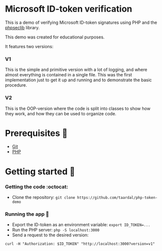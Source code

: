 # Microsoft ID-token verification

This is a demo of verifying Microsoft ID-token signatures using PHP and the [phpseclib][phpseclib:github] library. 

This demo was created for educational purposes.

It features two versions:

### V1

This is the simple and primitive version with a lot of logging, and where almost everything is contained in a single file. This was the first implementation just to get it up and running and to demonstrate the basic procedure.

### V2

This is the OOP-version where the code is split into classes to show how they work, and how they can be used to organize code.


# Prerequisites&nbsp;:vertical_traffic_light:
- [Git][git:download]
- [PHP][php:download]

# Getting started&nbsp;:runner:

### Getting the code&nbsp;:octocat:

- Clone the repository: `git clone https://github.com/taardal/php-token-demo`

### Running the app&nbsp;:rocket:

- Export the ID-token as an environment variable: `export ID_TOKEN=...`
- Run the PHP server: `php -S localhost:3000`
- Send a request to the desired version:
```
curl -H "Authorization: $ID_TOKEN" "http://localhost:3000?version=v1"
``` 


[git:download]: https://git-scm.com/downloads
[php:download]: https://www.php.net/downloads.php
[phpseclib:github]: https://github.com/phpseclib/phpseclib